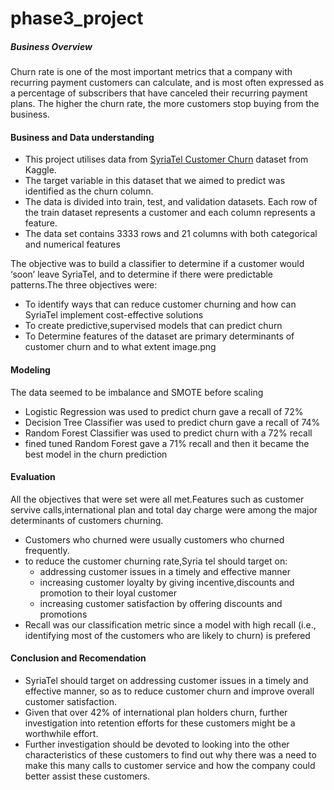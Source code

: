 # phase3_project


##### Business Overview

Churn rate is one of the most important metrics that a company with recurring payment customers can calculate, and is most often expressed as a percentage of subscribers that have canceled their recurring payment plans. The higher the churn rate, the more customers stop buying from the business.

#### Business and Data understanding
- This project utilises data from [SyriaTel Customer Churn](link) dataset from Kaggle.
- The target variable in this dataset that we aimed to predict was identified as the churn column.
- The data is divided into train, test, and validation datasets. Each row of the train dataset represents a customer and each column represents a feature.
- The data set contains 3333 rows and 21 columns with both categorical and numerical features


The objective was to build a classifier to determine if a customer would ‘soon’ leave SyriaTel, and to determine if there were predictable patterns.The three objectives were:

- To identify ways that can reduce customer churning and how can SyriaTel implement cost-effective solutions
- To create predictive,supervised models that can predict churn
- To Determine features of the dataset are primary determinants of customer churn and to what extent
  image.png

####  Modeling

The data seemed to be imbalance and SMOTE before scaling

- Logistic Regression was used to predict churn gave a recall of 72%
- Decision Tree Classifier was used to predict churn gave a recall of 74%
- Random Forest Classifier was used to predict churn with a 72% recall
- fined tuned Random Forest gave a 71% recall and then it became the best model in the churn prediction

#### Evaluation

All the objectives that were set were all met.Features such as customer servive calls,international plan and total day charge were among the major determinants of customers churning.

- Customers who churned were usually customers who churned frequently.
- to reduce the customer churning rate,Syria tel should target on:
  - addressing customer issues in a timely and effective manner
  - increasing customer loyalty by giving incentive,discounts and promotion to their loyal customer
  - increasing customer satisfaction by offering discounts and promotions
- Recall was our classification metric since a model with high recall (i.e., identifying most of the customers who are likely to churn) is prefered

#### Conclusion and Recomendation

- SyriaTel should target on addressing customer issues in a timely and effective manner, so as to reduce customer churn and improve overall customer satisfaction.
- Given that over 42% of international plan holders churn, further investigation into retention efforts for these customers might be a worthwhile effort.
- Further investigation should be devoted to looking into the other characteristics of these customers to find out why there was a need to make this many calls to customer service and how the company could better assist these customers.
